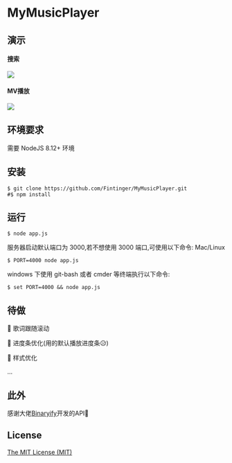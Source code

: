 # MyMusicPlayer

## 演示

#### 搜索

![](https://gitee.com/fintinger/figure-bed/raw/master//images/20210601163908.gif)

#### MV播放

![](https://gitee.com/fintinger/figure-bed/raw/master//images/20210601163943.gif)



## 环境要求

需要 NodeJS 8.12+ 环境

## 安装

```shell
$ git clone https://github.com/Fintinger/MyMusicPlayer.git
#$ npm install
```

## 运行

```shell
$ node app.js
```

服务器启动默认端口为 3000,若不想使用 3000 端口,可使用以下命令: Mac/Linux

```shell
$ PORT=4000 node app.js
```

windows 下使用 git-bash 或者 cmder 等终端执行以下命令:

```shell
$ set PORT=4000 && node app.js
```

## 待做

🔘 歌词跟随滚动

🔘 进度条优化(用的默认播放进度条😥)

🔘 样式优化

...

## 此外

感谢大佬[Binaryify](https://github.com/Binaryify/NeteaseCloudMusicApi)开发的API🤝

## License

[The MIT License (MIT)](https://github.com/Binaryify/NeteaseCloudMusicApi/blob/master/LICENSE)
